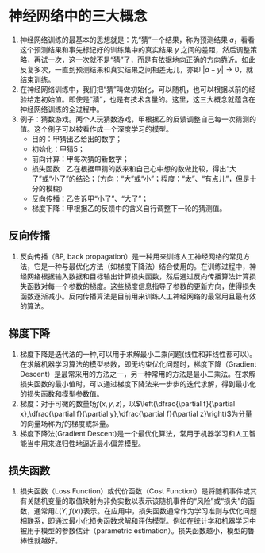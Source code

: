 # 神经网络中的三大概念
1. 神经网络训练的最基本的思想就是：先“猜”一个结果，称为预测结果 $a$，看看这个预测结果和事先标记好的训练集中的真实结果 $y$ 之间的差距，然后调整策略，再试一次，这一次就不是“猜”了，而是有依据地向正确的方向靠近。如此反复多次，一直到预测结果和真实结果之间相差无几，亦即 $|a-y|\rightarrow 0$，就结束训练。
2. 在神经网络训练中，我们把“猜”叫做初始化，可以随机，也可以根据以前的经验给定初始值。即使是“猜”，也是有技术含量的。这里，这三大概念就蕴含在神经网络训练的全过程中。
3. 例子：猜数游戏。两个人玩猜数游戏，甲根据乙的反馈调整自己每一次猜测的值。这个例子可以被看作成一个深度学习的模型。
	- 目的：甲猜出乙给出的数字；
	- 初始化：甲猜5；
	- 前向计算：甲每次猜的新数字；
	- 损失函数：乙在根据甲猜的数来和自己心中想的数做比较，得出“大了”或“小了”的结论；（方向：“大”或“小”；程度：“太”、“有点儿”，但是十分的模糊）
	- 反向传播：乙告诉甲“小了”、“大了”；
	- 梯度下降：甲根据乙的反馈中的含义自行调整下一轮的猜测值。
## 反向传播
1. 反向传播（BP, back propagation）是一种用来训练人工神经网络的常见方法，它是一种与最优化方法（如梯度下降法）结合使用的。在训练过程中，神经网络根据输入数据和目标输出计算损失函数，然后通过反向传播算法计算损失函数对每一个参数的梯度。这些梯度信息指导了参数的更新方向，使得损失函数逐渐减小。反向传播算法是目前用来训练人工神经网络的最常用且最有效的算法。
## 梯度下降
1. 梯度下降是迭代法的一种,可以用于求解最小二乘问题(线性和非线性都可以)。在求解机器学习算法的模型参数，即无约束优化问题时，梯度下降（Gradient Descent）是最常采用的方法之一，另一种常用的方法是最小二乘法。在求解损失函数的最小值时，可以通过梯度下降法来一步步的迭代求解，得到最小化的损失函数和模型参数值。
2. 梯度：对于可微的数量场$f(x,y,z)$，以$\left(\dfrac{\partial f}{\partial x},\dfrac{\partial f}{\partial y},\dfrac{\partial f}{\partial z}\right)$为分量的向量场称为$f$的梯度或斜量。
3. 梯度下降法(Gradient Descent)是一个最优化算法，常用于机器学习和人工智能当中用来递归性地逼近最小偏差模型。
## 损失函数
1. 损失函数（Loss Function）或代价函数（Cost Function）是将随机事件或其有关随机变量的取值映射为非负实数以表示该随机事件的“风险”或“损失”的函数，通常用$L(Y,f(x))$表示。在应用中，损失函数通常作为学习准则与优化问题相联系，即通过最小化损失函数求解和评估模型。例如在统计学和机器学习中被用于模型的参数估计（parametric estimation）。损失函数越小，模型的鲁棒性就越好。